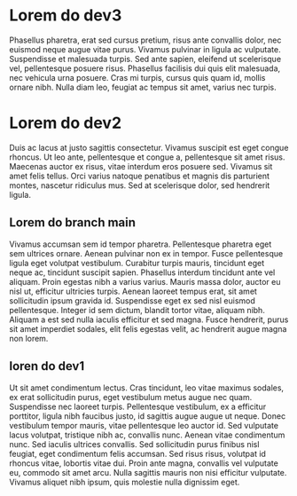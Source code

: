 # Lorem do dev3
Phasellus pharetra, erat sed cursus pretium, risus ante convallis dolor, nec euismod neque augue vitae purus. Vivamus pulvinar in ligula ac vulputate. Suspendisse et malesuada turpis. Sed ante sapien, eleifend ut scelerisque vel, pellentesque posuere risus. Phasellus facilisis dui quis elit malesuada, nec vehicula urna posuere. Cras mi turpis, cursus quis quam id, mollis ornare nibh. Nulla diam leo, feugiat ac tempus sit amet, varius nec turpis.

# Lorem do dev2
Duis ac lacus at justo sagittis consectetur. Vivamus suscipit est eget congue rhoncus. Ut leo ante, pellentesque et congue a, pellentesque sit amet risus. Maecenas auctor ex risus, vitae interdum eros posuere sed. Vivamus sit amet felis tellus. Orci varius natoque penatibus et magnis dis parturient montes, nascetur ridiculus mus. Sed at scelerisque dolor, sed hendrerit ligula.

## Lorem do branch main
Vivamus accumsan sem id tempor pharetra. Pellentesque pharetra eget sem ultrices ornare. Aenean pulvinar non ex in tempor. Fusce pellentesque ligula eget volutpat vestibulum. Curabitur turpis mauris, tincidunt eget neque ac, tincidunt suscipit sapien. Phasellus interdum tincidunt ante vel aliquam. Proin egestas nibh a varius varius. Mauris massa dolor, auctor eu nisl ut, efficitur ultricies turpis. Aenean laoreet tempus erat, sit amet sollicitudin ipsum gravida id. Suspendisse eget ex sed nisl euismod pellentesque. Integer id sem dictum, blandit tortor vitae, aliquam nibh. Aliquam a est sed nulla iaculis efficitur et sed magna. Fusce hendrerit, purus sit amet imperdiet sodales, elit felis egestas velit, ac hendrerit augue magna non lorem.

## loren do dev1
Ut sit amet condimentum lectus. Cras tincidunt, leo vitae maximus sodales, ex erat sollicitudin purus, eget vestibulum metus augue nec quam. Suspendisse nec laoreet turpis. Pellentesque vestibulum, ex a efficitur porttitor, ligula nibh faucibus justo, id sagittis augue augue ut neque. Donec vestibulum tempor mauris, vitae pellentesque leo auctor id. Sed vulputate lacus volutpat, tristique nibh ac, convallis nunc. Aenean vitae condimentum nunc. Sed iaculis ultrices convallis. Sed sollicitudin purus finibus nisl feugiat, eget condimentum felis accumsan. Sed risus risus, volutpat id rhoncus vitae, lobortis vitae dui. Proin ante magna, convallis vel vulputate eu, commodo sit amet arcu. Nulla sagittis mauris non nisi efficitur vulputate. Vivamus aliquet nibh ipsum, quis molestie nulla dignissim eget.